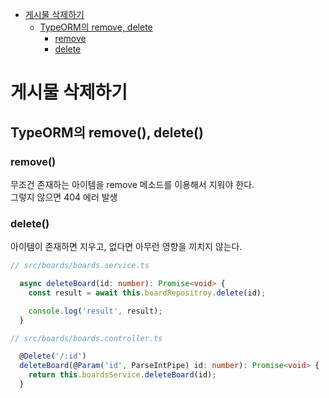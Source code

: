 <!-- TOC -->

- [게시물 삭제하기](#%EA%B2%8C%EC%8B%9C%EB%AC%BC-%EC%82%AD%EC%A0%9C%ED%95%98%EA%B8%B0)
  - [TypeORM의 remove, delete](#typeorm%EC%9D%98-remove-delete)
    - [remove](#remove)
    - [delete](#delete)

<!-- /TOC -->

# 게시물 삭제하기

## TypeORM의 remove(), delete()
### remove()
무조건 존재하는 아이템을 remove 메소드를 이용해서 지워야 한다.  
그렇지 않으면 404 에러 발생
### delete()
아이템이 존재하면 지우고, 없다면 아무런 영향을 끼치지 않는다.

``` typescript
// src/boards/boards.service.ts

  async deleteBoard(id: number): Promise<void> {
    const result = await this.boardRepositroy.delete(id);

    console.log('result', result);
  }
```

``` typescript
// src/boards/boards.controller.ts

  @Delete('/:id')
  deleteBoard(@Param('id', ParseIntPipe) id: number): Promise<void> {
    return this.boardsService.deleteBoard(id);
  }
```